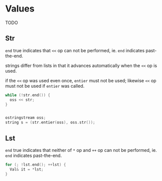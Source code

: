 # Values

TODO

## Str

`end` true indicates that `<<` op can not be performed,
ie. `end` indicates past-the-end.

strings differ from lists in that it advances automatically
when the `<<` op is used.

if the `<<` op was used even once, `entier` must not
be used; likewise `<<` op must not be used if `entier`
was called.

```cpp
while (!str.end()) {
  oss << str;
}


ostringstream oss;
string s = (str.entier(oss), oss.str());
```

## Lst

`end` true indicates that neither of `*` op and `++`
op can not be performed, ie. `end` indicates past-the-end.

```cpp
for (; !lst.end(); ++lst) {
  Val& it = *lst;
}
```
